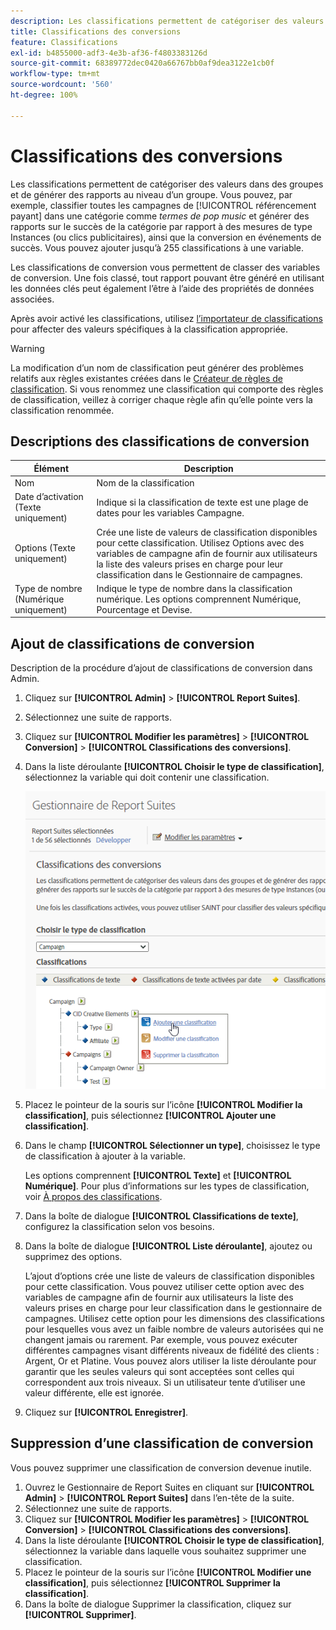 ```yaml
---
description: Les classifications permettent de catégoriser des valeurs dans des groupes et de générer des rapports au niveau d’un groupe. Vous pouvez, par exemple, classifier toutes les campagnes de référencement payant dans une catégorie comme termes de pop music et générer des rapports sur le succès de la catégorie par rapport à des mesures de type Instances (ou clics publicitaires), ainsi que la conversion en événements de succès.
title: Classifications des conversions
feature: Classifications
exl-id: b4855000-adf3-4e3b-af36-f4803383126d
source-git-commit: 68389772dec0420a66767bb0af9dea3122e1cb0f
workflow-type: tm+mt
source-wordcount: '560'
ht-degree: 100%

---
```


# Classifications des conversions

Les classifications permettent de catégoriser des valeurs dans des groupes et de générer des rapports au niveau d’un groupe. Vous pouvez, par exemple, classifier toutes les campagnes de [!UICONTROL référencement payant] dans une catégorie comme *termes de pop music* et générer des rapports sur le succès de la catégorie par rapport à des mesures de type Instances (ou clics publicitaires), ainsi que la conversion en événements de succès. Vous pouvez ajouter jusqu’à 255 classifications à une variable.

Les classifications de conversion vous permettent de classer des variables de conversion. Une fois classé, tout rapport pouvant être généré en utilisant les données clés peut également l’être à l’aide des propriétés de données associées.

Après avoir activé les classifications, utilisez   [l’importateur de classifications](/help/components/classifications/importer/c-working-with-saint.md) pour affecter des valeurs spécifiques à la classification appropriée.

>[!WARNING]
>
>La modification d’un nom de classification peut générer des problèmes relatifs aux règles existantes créées dans le [Créateur de règles de classification](/help/components/classifications/crb/classification-rule-builder.md). Si vous renommez une classification qui comporte des règles de classification, veillez à corriger chaque règle afin qu’elle pointe vers la classification renommée.

## Descriptions des classifications de conversion

| Élément | Description |
| --- | --- |
| Nom | Nom de la classification |
| Date d’activation (Texte uniquement) | Indique si la classification de texte est une plage de dates pour les variables Campagne. |
| Options (Texte uniquement) | Crée une liste de valeurs de classification disponibles pour cette classification. Utilisez Options avec des variables de campagne afin de fournir aux utilisateurs la liste des valeurs prises en charge pour leur classification dans le Gestionnaire de campagnes. |
| Type de nombre (Numérique uniquement) | Indique le type de nombre dans la classification numérique. Les options comprennent Numérique, Pourcentage et Devise. |

## Ajout de classifications de conversion

Description de la procédure d’ajout de classifications de conversion dans Admin.

1. Cliquez sur **[!UICONTROL Admin]** > **[!UICONTROL Report Suites]**.
1. Sélectionnez une suite de rapports.
1. Cliquez sur **[!UICONTROL Modifier les paramètres]** > **[!UICONTROL Conversion]** > **[!UICONTROL Classifications des conversions]**.
1. Dans la liste déroulante **[!UICONTROL Choisir le type de classification]**, sélectionnez la variable qui doit contenir une classification.

   ![Infos sur l’étape](/help/admin/admin/assets/sub_class_create.png)

1. Placez le pointeur de la souris sur l’icône **[!UICONTROL Modifier la classification]**, puis sélectionnez **[!UICONTROL Ajouter une classification]**.
1. Dans le champ **[!UICONTROL Sélectionner un type]**, choisissez le type de classification à ajouter à la variable.

   Les options comprennent **[!UICONTROL Texte]** et **[!UICONTROL Numérique]**. Pour plus d’informations sur les types de classification, voir [À propos des classifications](/help/components/classifications/c-classifications.md).
1. Dans la boîte de dialogue **[!UICONTROL Classifications de texte]**, configurez la classification selon vos besoins.

1. Dans la boîte de dialogue **[!UICONTROL Liste déroulante]**, ajoutez ou supprimez des options.

   L’ajout d’options crée une liste de valeurs de classification disponibles pour cette classification. Vous pouvez utiliser cette option avec des variables de campagne afin de fournir aux utilisateurs la liste des valeurs prises en charge pour leur classification dans le gestionnaire de campagnes. Utilisez cette option pour les dimensions des classifications pour lesquelles vous avez un faible nombre de valeurs autorisées qui ne changent jamais ou rarement. Par exemple, vous pouvez exécuter différentes campagnes visant différents niveaux de fidélité des clients : Argent, Or et Platine. Vous pouvez alors utiliser la liste déroulante pour garantir que les seules valeurs qui sont acceptées sont celles qui correspondent aux trois niveaux. Si un utilisateur tente d’utiliser une valeur différente, elle est ignorée.

1. Cliquez sur **[!UICONTROL Enregistrer]**.

## Suppression d’une classification de conversion

Vous pouvez supprimer une classification de conversion devenue inutile.

1. Ouvrez le Gestionnaire de Report Suites en cliquant sur **[!UICONTROL Admin]** > **[!UICONTROL Report Suites]** dans l’en-tête de la suite.
1. Sélectionnez une suite de rapports.
1. Cliquez sur **[!UICONTROL Modifier les paramètres]** > **[!UICONTROL Conversion]** > **[!UICONTROL Classifications des conversions]**.
1. Dans la liste déroulante **[!UICONTROL Choisir le type de classification]**, sélectionnez la variable dans laquelle vous souhaitez supprimer une classification.
1. Placez le pointeur de la souris sur l’icône **[!UICONTROL Modifier une classification]**, puis sélectionnez **[!UICONTROL Supprimer la classification]**.
1. Dans la boîte de dialogue Supprimer la classification, cliquez sur **[!UICONTROL Supprimer]**.
